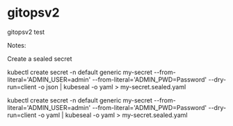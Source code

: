 # gitopsv2
gitopsv2 test


Notes:

Create a sealed secret


kubectl create secret -n default generic my-secret --from-literal='ADMIN_USER=admin' --from-literal='ADMIN_PWD=Password' --dry-run=client -o json | kubeseal -o yaml > my-secret.sealed.yaml

kubectl create secret -n default generic my-secret --from-literal='ADMIN_USER=admin' --from-literal='ADMIN_PWD=Password' --dry-run=client -o yaml | kubeseal -o yaml > my-secret.sealed.yaml